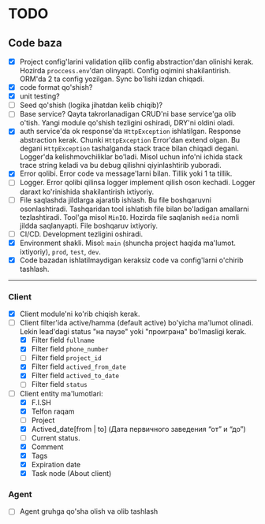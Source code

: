 # TODO

## Code baza
- [x] Project config'larini validation qilib config abstraction'dan olinishi kerak. Hozirda `proccess.env`'dan olinyapti. Config oqimini shakilantirish. ORM'da 2 ta config yozilgan. Sync bo'lishi izdan chiqadi.
- [x] code format qo'shish?
- [x] unit testing?
- [ ] Seed qo'shish (logika jihatdan kelib chiqib)?
- [ ] Base service? Qayta takrorlanadigan CRUD'ni base service'ga olib o'tish. Yangi module qo'shish tezligini oshiradi, DRY'ni oldini oladi.
- [x] auth service'da ok response'da `HttpException` ishlatilgan. Response abstraction kerak. Chunki `HttpException` Error'dan extend olgan. Bu degani `HttpException` tashalganda stack trace bilan chiqadi degani. Logger'da kelishmovchiliklar bo'ladi. Misol uchun info'ni ichida stack trace string keladi va bu debug qilishni qiyinlashtirib yuboradi.
- [x] Error qolibi. Error code va message'larni bilan. Tillik yoki 1 ta tillik.
- [ ] Logger. Error qolibi qilinsa logger implement qilish oson kechadi. Logger daraxt ko'rinishida shakilantirish ixtiyoriy.
- [ ] File saqlashda jildlarga ajaratib ishlash. Bu file boshqaruvni osonlashtiradi. Tashqaridan tool ishlatish file bilan bo'ladigan amallarni tezlashtiradi. Tool'ga misol `MinIO`. Hozirda file saqlanish `media` nomli jildda saqlanyapti. File boshqaruv ixtiyoriy.
- [ ] CI/CD. Development tezligini oshiradi.
- [x] Environment shakli. Misol: `main` (shuncha project haqida ma'lumot. ixtiyoriy), `prod`, `test`, `dev`.
- [x] Code bazadan ishlatilmaydigan keraksiz code va config'larni o'chirib tashlash.

---
### Client
- [x] Client module'ni ko'rib chiqish kerak.
- [ ] Client filter'ida active/hamma (default active) bo'yicha ma'lumot olinadi. 
    Lekin lead'dagi status "на паузе" yoki "проиграна" bo'lmasligi kerak.
    - [x] Filter field `fullname`
    - [x] Filter field `phone_number`
    - [ ] Filter field `project_id`
    - [x] Filter field `actived_from_date`
    - [x] Filter field `actived_to_date`
    - [ ] Filter field `status`
- [ ] Client entity ma'lumotlari:
    - [x] F.I.SH
    - [x] Telfon raqam
    - [ ] Project
    - [x] Actived_date[from | to] (Дата первичного заведения “от” и “до”)
    - [ ] Current status.
    - [x] Comment
    - [x] Tags
    - [x] Expiration date
    - [x] Task node (About client)

### Agent
- [ ] Agent gruhga qo'sha olish va olib tashlash
